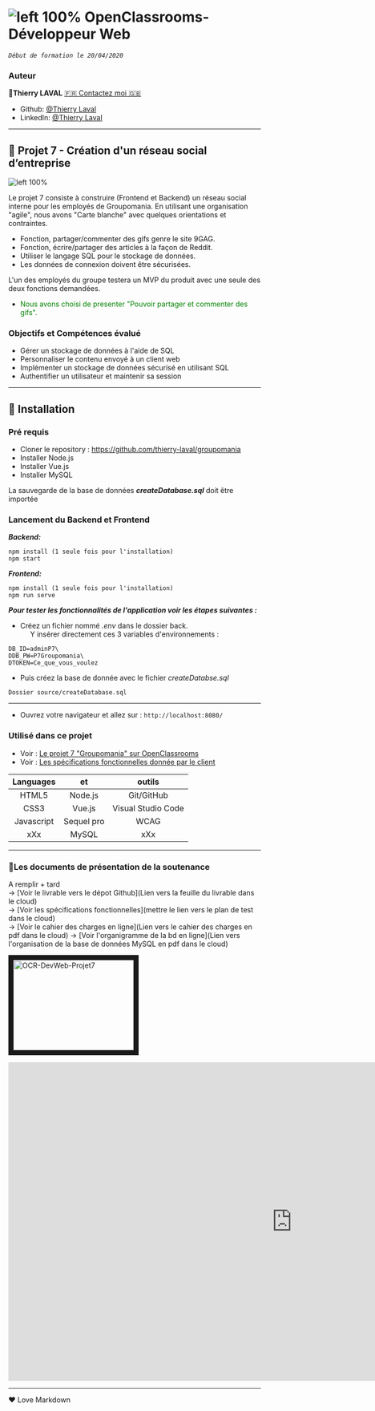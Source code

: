 # ![left 100%](https://github.com/thierry-laval/archives/blob/master/images/Logo_OpenClassrooms.png?raw=true) OpenClassrooms-Développeur Web

_`Début de formation le 20/04/2020`_

### Auteur

👤**Thierry LAVAL** [🇫🇷 Contactez moi 🇬🇧](<thierrylaval@gmx.com>)

* Github: [@Thierry Laval](https://github.com/thierry-laval)
* LinkedIn: [@Thierry Laval](https://www.linkedin.com/in/thierry-laval)
***

## 📎 Projet 7 - Création d'un réseau social d’entreprise
![left 100%](https://github.com/thierry-laval/archives/blob/master/images/logo-groupomania-red.png?raw=true)

Le projet 7 consiste à construire  (Frontend et Backend) un réseau social interne pour les employés de Groupomania. En utilisant une organisation "agile", nous avons "Carte blanche" avec quelques orientations et contraintes.<br>

   - Fonction, partager/commenter des gifs genre le site 9GAG.<br>
   - Fonction, écrire/partager des articles à la façon de Reddit.<br>
   - Utiliser le langage SQL pour le stockage de données.<br>
   - Les données de connexion doivent être sécurisées.<br>

L'un des employés du groupe testera un MVP du produit avec une seule des deux fonctions demandées.

   - <span style="color:green">Nous avons choisi de presenter "Pouvoir partager et commenter des gifs".</span>

### Objectifs et Compétences évalué

* Gérer un stockage de données à l'aide de SQL
* Personnaliser le contenu envoyé à un client web
* Implémenter un stockage de données sécurisé en utilisant SQL
* Authentifier un utilisateur et maintenir sa session

***

## 🔨 Installation ##

### Pré requis

* Cloner le repository : <https://github.com/thierry-laval/groupomania>
* Installer Node.js
* Installer Vue.js
* Installer MySQL

La sauvegarde de la base de données ***createDatabase.sql*** doit être importée

### Lancement du Backend et Frontend

***Backend:***
```
npm install (1 seule fois pour l'installation)
npm start
```

***Frontend:***
```
npm install (1 seule fois pour l'installation)
npm run serve
```

***Pour tester les fonctionnalités de l'application voir les étapes suivantes :***

* Créez un fichier nommé *.env* dans le dossier back.<br>
&nbsp;&nbsp;&nbsp;&nbsp;&nbsp;Y insérer directement ces 3 variables d'environnements :
```
DB_ID=adminP7\
DDB_PW=P7Groupomania\
DTOKEN=Ce_que_vous_voulez
```
- Puis créez la base de donnée avec le fichier *createDatabse.sql*
```
Dossier source/createDatabase.sql
```
***

* Ouvrez votre navigateur et allez sur : `http://localhost:8080/`

### Utilisé dans ce projet

* Voir : [Le projet 7 "Groupomania" sur OpenClassrooms](https://openclassrooms.com/fr/paths/185/projects/677/assignment "Cliquez pour voir le projet")
* Voir : [Les spécifications fonctionnelles donnée par le client](documents/spécifications_fonctionnelles.pdf)

| Languages       | et              | outils             |
| :-------------: |:--------------: | :-----------------:|
| HTML5           | Node.js         | Git/GitHub         |
| CSS3            | Vue.js          | Visual Studio Code |
| Javascript      | Sequel pro      | WCAG               |
|    xXx          | MySQL           |        xXx         |

***

### 🚦Les documents de présentation de la soutenance

A remplir + tard<br>
→ [Voir le livrable vers le dépot Github](Lien vers la feuille du livrable dans le cloud)\
→ [Voir les spécifications fonctionnelles](mettre le lien vers le plan de test dans le cloud)\
→ [Voir le cahier des charges en ligne](Lien vers le cahier des charges en pdf dans le cloud)
→ [Voir l'organigramme de la bd en ligne](Lien vers l'organisation de la base de données MySQL en pdf dans le cloud)

<a href="http://www.youtube.com/watch?feature=player_embedded&v=aY_epIW_x0c
" target="_blank"><img src="http://img.youtube.com/vi/aY_epIW_x0c/0.jpg" 
alt="OCR-DevWeb-Projet7" width="240" height="180" border="10" /></a>

<iframe width="1131" height="636" src="https://www.youtube.com/embed/aY_epIW_x0c" frameborder="0" allow="accelerometer; autoplay; clipboard-write; encrypted-media; gyroscope; picture-in-picture" allowfullscreen></iframe>

***
<p>&hearts; Love Markdown<p>
